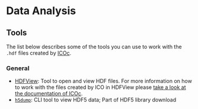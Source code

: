 # Data Analysis

## Tools

The list below describes some of the tools you can use to work with the `.hdf` files created by [ICOc](https://github.com/mytoolit/ICOc/).

### General

- [HDFView](https://www.hdfgroup.org/downloads/hdfview/): Tool to open and view HDF files. For more information on how to work with the files created by ICO in HDFView please [take a look at the documentation of ICOc](https://mytoolit.github.io/ICOc/#measurement-data).
- [`h5dump`](https://www.hdfgroup.org/downloads/hdf5): CLI tool to view HDF5 data; Part of HDF5 library download
